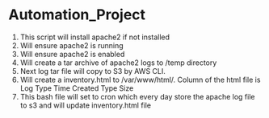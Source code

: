# Automation_Project
1.  This script will install apache2 if not installed
2.  Will ensure apache2 is running
3.  Will ensure apache2 is enabled
4.  Will create a tar archive of apache2 logs to /temp directory
5.  Next log tar file will copy to S3 by AWS CLI.
6.  Will create a inventory.html to /var/www/html/. Column of the html file is Log Type         Time Created         Type        Size
7.  This bash file will set to cron which every day store the apache log file to s3 and will update inventory.html file
